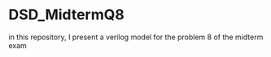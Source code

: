 # DSD_MidtermQ8
in this repository, I present a verilog model for the problem 8 of the midterm exam
